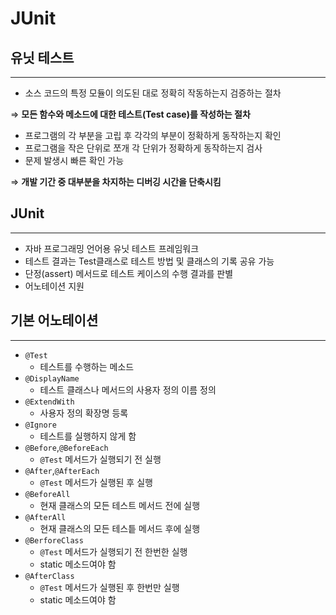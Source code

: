 # JUnit

## 유닛 테스트

---

- 소스 코드의 특정 모듈이 의도된 대로 
정확히 작동하는지 검증하는 절차

⇒ **모든 함수와 메소드에 대한 테스트(Test case)를 작성하는 절차**

- 프로그램의 각 부분을 고립 후
각각의 부분이 정확하게 동작하는지 확인
- 프로그램을 작은 단위로 쪼개
각 단위가 정확하게 동작하는지 검사
- 문제 발생시 빠른 확인 가능

⇒ **개발 기간 중 대부분을 차지하는 디버깅 시간을 단축시킴**

## JUnit

---

- 자바 프로그래밍 언어용 유닛 테스트 프레임워크
- 테스트 결과는 Test클래스로 테스트 방법 및 클래스의 기록 공유 가능
- 단정(assert) 메서드로 테스트 케이스의 수행 결과를 판별
- 어노테이션 지원

## 기본 어노테이션

---

- `@Test`
    - 테스트를 수행하는 메소드
- `@DisplayName`
    - 테스트 클래스나 메서드의 사용자 정의 이름 정의
- `@ExtendWith`
    - 사용자 정의 확장명 등록
- `@Ignore`
    - 테스트를 실행하지 않게 함
- `@Before`,`@BeforeEach`
    - `@Test` 메서드가 실행되기 전 실행
- `@After`,`@AfterEach`
    - `@Test` 메서드가 실행된 후 실행
- `@BeforeAll`
    - 현재 클래스의 모든 테스트 메서드 전에 실행
- `@AfterAll`
    - 현재 클래스의 모든 테스틑 메서드 후에 실행
- `@BerforeClass`
    - `@Test` 메서드가 실행되기 전 한번한 실행
    - static 메소드여야 함
- `@AfterClass`
    - `@Test` 메서드가 실행된 후 한번만 실행
    - static 메소드여야  함